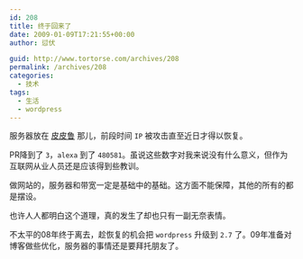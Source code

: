 ```yaml
---
id: 208
title: 终于回来了
date: 2009-01-09T17:21:55+00:00
author: 愆伏

guid: http://www.tortorse.com/archives/208
permalink: /archives/208
categories:
  - 技术
tags:
  - 生活
  - wordpress
---
```

服务器放在 [皮皮鲁](http://www.cnaspx.cn) 那儿，前段时间 `IP` 被攻击直至近日才得以恢复。

PR降到了 `3`，`alexa` 到了 `480581`。虽说这些数字对我来说没有什么意义，但作为互联网从业人员还是应该得到些教训。

做网站的，服务器和带宽一定是基础中的基础。这方面不能保障，其他的所有的都是摆设。

也许人人都明白这个道理，真的发生了却也只有一副无奈表情。

不太平的08年终于离去，趁恢复的机会把 `wordpress` 升级到 `2.7` 了。09年准备对博客做些优化，服务器的事情还是要拜托朋友了。